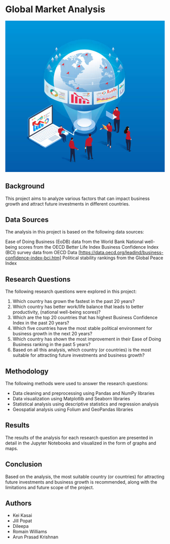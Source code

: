 # Global Market Analysis
![Alt text](GMA.png)

## Background
This project aims to analyze various factors that can impact business growth and attract future investments in different countries. 

## Data Sources
The analysis in this project is based on the following data sources:

Ease of Doing Business (EoDB) data from the World Bank
National well-being scores from the OECD Better Life Index
Business Confidence Index (BCI) survey data from OECD Data [https://data.oecd.org/leadind/business-confidence-index-bci.htm]
Political stability rankings from the Global Peace Index

## Research Questions
The following research questions were explored in this project:

1. Which country has grown the fastest in the past 20 years?
2. Which country has better work/life balance that leads to better productivity, (national well-being scores)?
3. Which are the top 20 countries that has highest Business Confidence Index in the past 20 years?
4. Which five countries have the most stable political environment for business growth in the next 20 years?
5. Which country has shown the most improvement in their Ease of Doing Business ranking in the past 5 years?
6. Based on all this analysis, which country (or countries) is the most suitable for attracting future investments and business growth?

## Methodology
The following methods were used to answer the research questions:

- Data cleaning and preprocessing using Pandas and NumPy libraries
- Data visualization using Matplotlib and Seaborn libraries
- Statistical analysis using descriptive statistics and regression analysis
- Geospatial analysis using Folium and GeoPandas libraries

## Results
The results of the analysis for each research question are presented in detail in the Jupyter Notebooks and visualized in the form of graphs and maps.

## Conclusion
Based on the analysis, the most suitable country (or countries) for attracting future investments and business growth is recommended, along with the limitations and future scope of the project.

## Authors
- Kei Kasai
- Jill Popat 
- Dileepa
- Romain Williams
- Arun Prasad Krishnan
